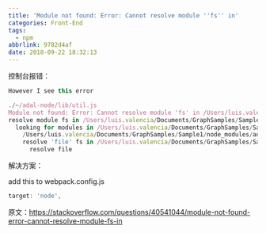 ```yaml
---
title: 'Module not found: Error: Cannot resolve module ''fs'' in'
categories: Front-End
tags:
  - npm
abbrlink: 9782d4af
date: 2018-09-22 18:32:13
---
```


控制台报错：
```js
However I see this error

./~/adal-node/lib/util.js
Module not found: Error: Cannot resolve module 'fs' in /Users/luis.valencia/Documents/GraphSamples/Sample1/node_modules/adal-node/lib
resolve module fs in /Users/luis.valencia/Documents/GraphSamples/Sample1/node_modules/adal-node/lib
  looking for modules in /Users/luis.valencia/Documents/GraphSamples/Sample1/node_modules/adal-node/lib
    /Users/luis.valencia/Documents/GraphSamples/Sample1/node_modules/adal-node/lib/fs doesn't exist (module as directory)
    resolve 'file' fs in /Users/luis.valencia/Documents/GraphSamples/Sample1/node_modules/adal-node/lib
      resolve file
```

解决方案：

add this to webpack.config.js
```js
target: 'node',
```

原文：https://stackoverflow.com/questions/40541044/module-not-found-error-cannot-resolve-module-fs-in


